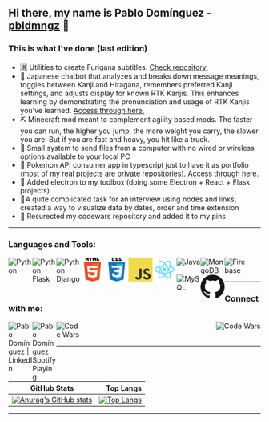 ## Hi there, my name is Pablo Domínguez - [pbldmngz][linkedin] 👋

### This is what I've done (last edition)
- 🈵 Utilities to create Furigana subtitles. [Check repository.](https://github.com/pbldmngz/generate-furigana-subtitles-from-ruby)
- 🤖 Japanese chatbot that analyzes and breaks down message meanings, toggles between Kanji and Hiragana, remembers preferred Kanji settings, and adjusts display for known RTK Kanjis. This enhances learning by demonstrating the pronunciation and usage of RTK Kanjis you've learned. [Access through here.](https://rtkchat.vercel.app/)
- ⛏️​​ Minecraft mod meant to complement agility based mods. The faster you can run, the higher you jump, the more weight you carry, the slower you are. But if you are fast and heavy, you hit like a truck.
- 📠 Small system to send files from a computer with no wired or wireless options available to your local PC
- 👻 Pokemon API consumer app in typescript just to have it as portfolio (most of my real projects are private repositories). [Access through here.](https://pbldmngz.github.io/react-typescript-pokemon-api-consumer/)
- 👹 Added electron to my toolbox (doing some Electron + React + Flask projects)
- 🧠 A quite complicated task for an interview using nodes and links, created a way to visualize data by dates, order and time extension
- 🌱 Resurected my codewars repository and added it to my pins

---

### Languages and Tools:

<img align="left" alt="Python" width="48px" src="https://upload.wikimedia.org/wikipedia/commons/thumb/c/c3/Python-logo-notext.svg/2048px-Python-logo-notext.svg.png" />
<img align="left" alt="Python Flask" width="48px" src="https://cdn.jsdelivr.net/npm/simple-icons@3.13.0/icons/flask.svg" />
<img align="left" alt="Python Django" width="48px" src="https://user-images.githubusercontent.com/32307513/127231165-bb2bf4d0-64b9-4bb3-b9ef-ee71f85d7c31.png" />
<img align="left" alt="HTML5" width="48px" src="https://raw.githubusercontent.com/github/explore/80688e429a7d4ef2fca1e82350fe8e3517d3494d/topics/html/html.png" />
<img align="left" alt="CSS3" width="48px" src="https://raw.githubusercontent.com/github/explore/80688e429a7d4ef2fca1e82350fe8e3517d3494d/topics/css/css.png" />
<img align="left" alt="JavaScript" width="48px" src="https://raw.githubusercontent.com/github/explore/80688e429a7d4ef2fca1e82350fe8e3517d3494d/topics/javascript/javascript.png" />
<img align="left" alt="React" width="48px" src="https://raw.githubusercontent.com/github/explore/80688e429a7d4ef2fca1e82350fe8e3517d3494d/topics/react/react.png" />
<img align="left" alt="Java" width="48px" src="https://user-images.githubusercontent.com/32307513/130500513-f3c54c12-61f1-48fd-933f-e8e1c6d478be.png" />
<img align="left" alt="MongoDB" width="48px" src="https://user-images.githubusercontent.com/32307513/127231024-119b00a0-7ea9-47bb-a2ac-7249e6fdbe97.png" />
<img align="left" alt="Firebase" width="48px" src="https://user-images.githubusercontent.com/32307513/127230877-99cc7083-a492-419e-8c43-2aa516ddffe6.png" />
<img align="left" alt="MySQL" width="48px" src="https://www.freepnglogos.com/uploads/logo-mysql-png/logo-mysql-mysql-logo-png-images-are-download-crazypng-21.png" />
<img align="left" alt="GitHub" width="48px" src="https://raw.githubusercontent.com/github/explore/78df643247d429f6cc873026c0622819ad797942/topics/github/github.png" />

<br />
<br />

---

### Connect with me:

[<img align="left" alt="Pablo Domínguez | LinkedIn" width="48px" src="https://cdn.jsdelivr.net/npm/simple-icons@v3/icons/linkedin.svg" />][linkedin]
[<img align="left" width="48px" src="https://cdn.jsdelivr.net/npm/simple-icons@3.13.0/icons/spotify.svg" alt="Pablo Domínguez Spotify Playing" />](https://open.spotify.com/user/qeuuf5fe87ujjvlfwi60di9fs)
[<img align="left" width="48px" src="https://user-images.githubusercontent.com/32307513/127232518-a3a326c5-3e5c-486e-a192-a27d8c351332.png" alt="Code Wars" />](https://www.codewars.com/users/pbldmngz)
[<img align="right" src="https://www.codewars.com/users/pbldmngz/badges/large" alt="Code Wars" />](https://www.codewars.com/users/pbldmngz)

<br />
<br />

---

| GitHub Stats | Top Langs |
| ----------- | ---: |
| [![Anurag's GitHub stats](https://github-readme-stats.vercel.app/api?username=pbldmngz&theme=algolia&count_private=true&show_icons=true&hide=contribs,issues)](https://github.com/pbldmngz) | [![Top Langs](https://github-readme-stats.vercel.app/api/top-langs/?username=pbldmngz&theme=algolia&count_private=true&langs_count=3&layout=compact)](https://github.com/anuraghazra/github-readme-stats) |

---

[Anurag's GitHub stats link, if you are reading this, go check it!]: https://github.com/anuraghazra/github-readme-stats
[website]: https://www.pablodominguez.net
[linkedin]: https://www.linkedin.com/in/dominguezmedina
